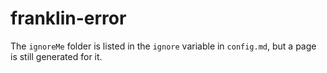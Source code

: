 # franklin-error

The `ignoreMe` folder is listed in the `ignore` variable in `config.md`, but a page is still generated for it.
